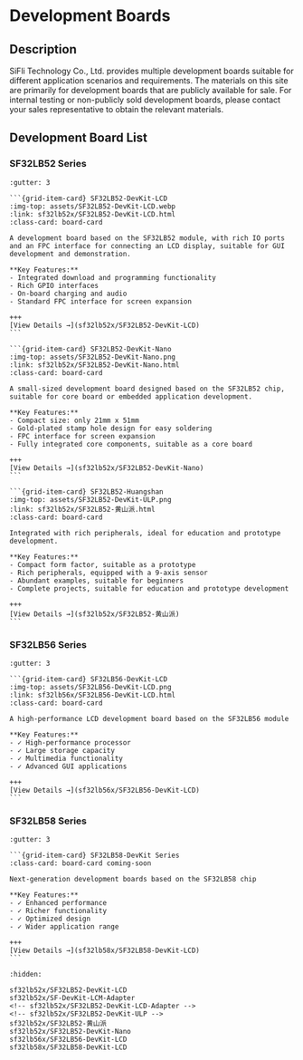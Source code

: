 # Development Boards

## Description

SiFli Technology Co., Ltd. provides multiple development boards suitable for different application scenarios and requirements. The materials on this site are primarily for development boards that are publicly available for sale. For internal testing or non-publicly sold development boards, please contact your sales representative to obtain the relevant materials.

## Development Board List

### SF32LB52 Series

````{grid} 1 2 2 3
:gutter: 3

```{grid-item-card} SF32LB52-DevKit-LCD
:img-top: assets/SF32LB52-DevKit-LCD.webp
:link: sf32lb52x/SF32LB52-DevKit-LCD.html
:class-card: board-card

A development board based on the SF32LB52 module, with rich IO ports and an FPC interface for connecting an LCD display, suitable for GUI development and demonstration.

**Key Features:**
- Integrated download and programming functionality
- Rich GPIO interfaces
- On-board charging and audio
- Standard FPC interface for screen expansion

+++
[View Details →](sf32lb52x/SF32LB52-DevKit-LCD)
```

```{grid-item-card} SF32LB52-DevKit-Nano
:img-top: assets/SF32LB52-DevKit-Nano.png
:link: sf32lb52x/SF32LB52-DevKit-Nano.html
:class-card: board-card

A small-sized development board designed based on the SF32LB52 chip, suitable for core board or embedded application development.

**Key Features:**
- Compact size: only 21mm x 51mm
- Gold-plated stamp hole design for easy soldering
- FPC interface for screen expansion
- Fully integrated core components, suitable as a core board

+++
[View Details →](sf32lb52x/SF32LB52-DevKit-Nano)
```

```{grid-item-card} SF32LB52-Huangshan
:img-top: assets/SF32LB52-DevKit-ULP.png
:link: sf32lb52x/SF32LB52-黄山派.html
:class-card: board-card

Integrated with rich peripherals, ideal for education and prototype development.

**Key Features:**
- Compact form factor, suitable as a prototype
- Rich peripherals, equipped with a 9-axis sensor
- Abundant examples, suitable for beginners
- Complete projects, suitable for education and prototype development

+++
[View Details →](sf32lb52x/SF32LB52-黄山派)
```
````

### SF32LB56 Series

````{grid} 1 2 2 3
:gutter: 3

```{grid-item-card} SF32LB56-DevKit-LCD
:img-top: assets/SF32LB56-DevKit-LCD.png
:link: sf32lb56x/SF32LB56-DevKit-LCD.html
:class-card: board-card

A high-performance LCD development board based on the SF32LB56 module

**Key Features:**
- ✓ High-performance processor
- ✓ Large storage capacity
- ✓ Multimedia functionality
- ✓ Advanced GUI applications

+++
[View Details →](sf32lb56x/SF32LB56-DevKit-LCD)
```
````

### SF32LB58 Series

````{grid} 1 2 2 3
:gutter: 3

```{grid-item-card} SF32LB58-DevKit Series
:class-card: board-card coming-soon

Next-generation development boards based on the SF32LB58 chip

**Key Features:**
- ✓ Enhanced performance
- ✓ Richer functionality
- ✓ Optimized design
- ✓ Wider application range

+++
[View Details →](sf32lb58x/SF32LB58-DevKit-LCD)
```
````

```{toctree}
:hidden:

sf32lb52x/SF32LB52-DevKit-LCD
sf32lb52x/SF-DevKit-LCM-Adapter
<!-- sf32lb52x/SF32LB52-DevKit-LCD-Adapter -->
<!-- sf32lb52x/SF32LB52-DevKit-ULP -->
sf32lb52x/SF32LB52-黄山派
sf32lb52x/SF32LB52-DevKit-Nano
sf32lb56x/SF32LB56-DevKit-LCD
sf32lb58x/SF32LB58-DevKit-LCD

```